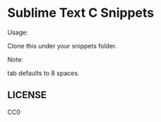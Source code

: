 Sublime Text C Snippets
=========================

Usage:

Clone this under your snippets folder.

Note:

tab defaults to 8 spaces.

LICENSE
---------

CC0